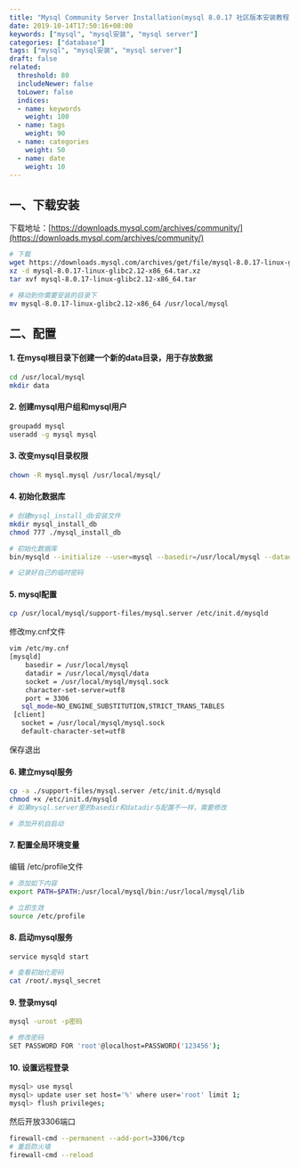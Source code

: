 ```yaml
---
title: "Mysql Community Server Installation(mysql 8.0.17 社区版本安装教程)"
date: 2019-10-14T17:50:16+08:00
keywords: ["mysql", "mysql安装", "mysql server"]
categories: ["database"]
tags: ["mysql", "mysql安装", "mysql server"]
draft: false
related:
  threshold: 80
  includeNewer: false
  toLower: false
  indices:
  - name: keywords
    weight: 100
  - name: tags
    weight: 90
  - name: categories
    weight: 50
  - name: date
    weight: 10
---
```


## 一、下载安装
下载地址：[https://downloads.mysql.com/archives/community/](https://downloads.mysql.com/archives/community/)

```bash
# 下载
wget https://downloads.mysql.com/archives/get/file/mysql-8.0.17-linux-glibc2.12-x86_64.tar.xz
xz -d mysql-8.0.17-linux-glibc2.12-x86_64.tar.xz
tar xvf mysql-8.0.17-linux-glibc2.12-x86_64.tar

# 移动到你需要安装的目录下
mv mysql-8.0.17-linux-glibc2.12-x86_64 /usr/local/mysql

```
## 二、配置
#### 1. 在mysql根目录下创建一个新的data目录，用于存放数据
```bash
cd /usr/local/mysql
mkdir data
```

#### 2. 创建mysql用户组和mysql用户
```bash
groupadd mysql
useradd -g mysql mysql

```

#### 3. 改变mysql目录权限
```bash
chown -R mysql.mysql /usr/local/mysql/
```

#### 4. 初始化数据库
````bash
# 创建mysql_install_db安装文件
mkdir mysql_install_db
chmod 777 ./mysql_install_db

# 初始化数据库
bin/mysqld --initialize --user=mysql --basedir=/usr/local/mysql --datadir=/usr/local/mysql/data

# 记录好自己的临时密码

````
#### 5. mysql配置
```bash
cp /usr/local/mysql/support-files/mysql.server /etc/init.d/mysqld
```
修改my.cnf文件

```bash
vim /etc/my.cnf
[mysqld]
    basedir = /usr/local/mysql   
    datadir = /usr/local/mysql/data
    socket = /usr/local/mysql/mysql.sock
    character-set-server=utf8
    port = 3306
   sql_mode=NO_ENGINE_SUBSTITUTION,STRICT_TRANS_TABLES
 [client]
   socket = /usr/local/mysql/mysql.sock
   default-character-set=utf8
```
保存退出

#### 6. 建立mysql服务
```bash
cp -a ./support-files/mysql.server /etc/init.d/mysqld
chmod +x /etc/init.d/mysqld
# 如果mysql.server里的basedir和datadir与配置不一样，需要修改

# 添加开机自启动

```

#### 7. 配置全局环境变量
编辑 /etc/profile文件
```bash
# 添加如下内容
export PATH=$PATH:/usr/local/mysql/bin:/usr/local/mysql/lib

# 立即生效
source /etc/profile

```

#### 8. 启动mysql服务
```bash
service mysqld start

# 查看初始化密码
cat /root/.mysql_secret

```

#### 9. 登录mysql
```bash
mysql -uroot -p密码

# 修改密码
SET PASSWORD FOR 'root'@localhost=PASSWORD('123456');

```

#### 10. 设置远程登录
```bash
mysql> use mysql
mysql> update user set host='%' where user='root' limit 1;
mysql> flush privileges;

```
然后开放3306端口
```bash
firewall-cmd --permanent --add-port=3306/tcp
# 重启防火墙
firewall-cmd --reload

```




